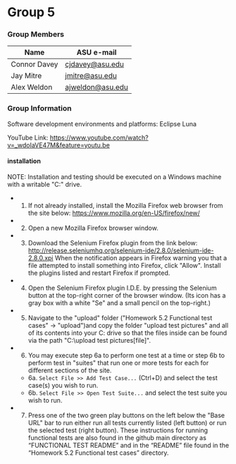 # Group 5
### Group Members

|     Name     |    ASU e-mail    |
| ------------ | ---------------- |
| Connor Davey | cjdavey@asu.edu  |
| Jay Mitre    | jmitre@asu.edu   |
| Alex Weldon  | ajweldon@asu.edu | 

### Group Information

Software development environments and platforms: Eclipse Luna

YouTube Link:  https://www.youtube.com/watch?v=_wdoIaVE47M&feature=youtu.be

#### installation
NOTE: Installation and testing should be executed on a Windows machine with a writable "C:" drive.

* 1. If not already installed, install the Mozilla Firefox web browser from the site below:
	https://www.mozilla.org/en-US/firefox/new/
* 2. Open a new Mozilla Firefox browser window.
* 3. Download the Selenium Firefox plugin from the link below:
		http://release.seleniumhq.org/selenium-ide/2.8.0/selenium-ide-2.8.0.xpi
	   When the notification appears in Firefox warning you that a file attempted to install something into Firefox, click "Allow". Install the plugins listed and restart Firefox if prompted.
* 4. Open the Selenium Firefox plugin I.D.E. by pressing the Selenium button at the top-right corner of the browser window. (Its icon has a gray box with a white "Se" and a small pencil on the top-right.)
* 5. Navigate to the "upload" folder ("Homework 5.2 Functional test cases" -> "upload")and copy the folder "upload test pictures" and all of its contents into your C: drive so that the files inside can be found via the path "C:\upload test pictures\[file]".
* 6. You may execute step 6a to perform one test at a time or step 6b to perform test in "suites" that run one or more tests for each for different sections of the site.
	* 6a. `Select File >> Add Test Case...` (Ctrl+D) and select the test case(s) you wish to run.
	* 6b. `Select File >> Open Test Suite...` and select the test suite you wish to run.
* 7. Press one of the two green play buttons on the left below the "Base URL" bar to run either run all tests currently listed (left button) or run the selected test (right button).
These instructions for running functional tests are also found in the github main directory as “FUNCTIONAL TEST README” and in the “README” file found in the “Homework 5.2 Functional test cases” directory.
